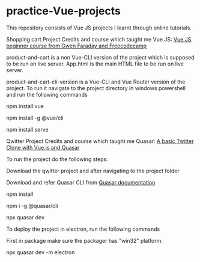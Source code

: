 # practice-Vue-projects
This repository consists of  Vue JS projects I learnt through online tutorials.

Shopping cart Project Credits and course which taught me Vue JS:
[Vue JS beginner course from Gwen Faraday and Freecodecamp](https://www.youtube.com/watch?v=FXpIoQ_rT_c)

product-and-cart is a non Vue-CLI version of the project which is supposed to be run on live server. App.html is the main HTML file to be run on live server.

product-and-cart-cli-version is a Vue-CLI and Vue Router version of the project. To run it navigate to the project directory in windows powershell and run the following commands

npm install vue 

npm install -g @vue/cli

npm install serve

Qwitter Project Credits and course which taught me Quasar:
[A basic Twitter Clone with Vue.js and Quasar](https://www.youtube.com/watch?v=la-0ulfn0_M)

To run the project do the following steps:

Download the qwitter project and after navigating to the project folder

Download and refer Quasar CLI from [Quasar documentation](https://quasar.dev/start/quasar-cli)

npm install

npm i -g @quasar/cli

npx quasar dev



To deploy the project in electron, run the following commands

First in package make sure the packager has "win32" platform.

npx quasar dev -m electron

